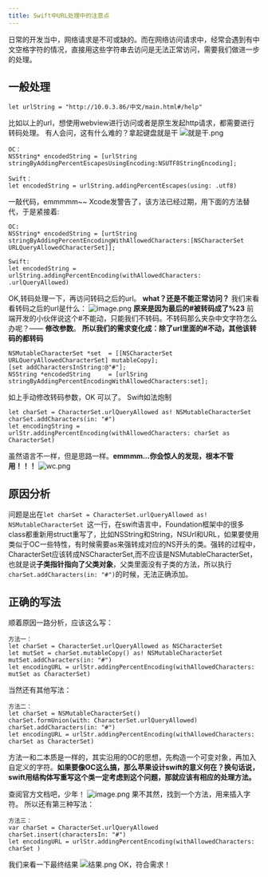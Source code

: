 ```yaml
---
title: Swift中URL处理中的注意点
---
```

日常的开发当中，网络请求是不可或缺的。而在网络访问请求中，经常会遇到有中文空格字符的情况，直接用这些字符串去访问是无法正常访问，需要我们做进一步的处理。

## 一般处理
```
let urlString = "http://10.0.3.86/中文/main.html#/help"
```
比如以上的url，想使用webview进行访问或者是原生发起http请求，都需要进行转码处理。
有人会问，这有什么难的？拿起键盘就是干
![就是干.png](http://upload-images.jianshu.io/upload_images/1447375-7e42bf91528876c9.png?imageMogr2/auto-orient/strip%7CimageView2/2/w/1240)
```
OC：
NSString* encodedString = [urlString stringByAddingPercentEscapesUsingEncoding:NSUTF8StringEncoding];

Swift：
let encodedString = urlString.addingPercentEscapes(using: .utf8)

```
一敲代码，emmmmm~~ Xcode发警告了，该方法已经过期，用下面的方法替代，于是紧接着:

```
OC:
NSString* encodedString = [urtString stringByAddingPercentEncodingWithAllowedCharacters:[NSCharacterSet URLQueryAllowedCharacterSet]];

Swift:
let encodedString = urlString.addingPercentEncoding(withAllowedCharacters: .urlQueryAllowed)
```
OK,转码处理一下，再访问转码之后的url。
**what？还是不能正常访问？**
我们来看看转码之后的url是什么：
![image.png](http://upload-images.jianshu.io/upload_images/1447375-fee78cebefc1331c.png?imageMogr2/auto-orient/strip%7CimageView2/2/w/1240)
**原来是因为最后的#被转码成了%23**
前端开发的小伙伴说这个#不能动，只能我们不转码。不转码那么夹杂中文字符怎么办呢？—— **修改参数**。
**所以我们的需求变化成：除了url里面的#不动，其他该转码的都转码**

``` 
NSMutableCharacterSet *set  = [[NSCharacterSet URLQueryAllowedCharacterSet] mutableCopy];
[set addCharactersInString:@"#"];
NSString *encodedString     = [urlSring stringByAddingPercentEncodingWithAllowedCharacters:set];
```
如上手动修改转码参数，OK 可以了。
Swift如法炮制
```
let charSet = CharacterSet.urlQueryAllowed as! NSMutableCharacterSet
charSet.addCharacters(in: "#")
let encodingString = urlStr.addingPercentEncoding(withAllowedCharacters: charSet as CharacterSet)
```
虽然语言不一样，但是思路一样。**emmmm...你会惊人的发现，根本不管用！！！**
![wc.png](http://upload-images.jianshu.io/upload_images/1447375-d729f1de206f6ab9.png?imageMogr2/auto-orient/strip%7CimageView2/2/w/1240)

## 原因分析
问题是出在```let charSet = CharacterSet.urlQueryAllowed as! NSMutableCharacterSet ```这一行，在swift语言中，Foundation框架中的很多class都重新用struct重写了，比如NSString和String，NSUrl和URL，如果要使用类似于OC一些特性，有时候需要as来强转成对应的NS开头的类。强转的过程中，CharacterSet应该转成NSCharacterSet,而不应该是NSMutableCharacterSet，也就是说**子类指针指向了父类对象**，父类里面没有子类的方法，所以执行```charSet.addCharacters(in: "#")```的时候，无法正确添加。

## 正确的写法
顺着原因一路分析，应该这么写：
```
方法一：
let charSet = CharacterSet.urlQueryAllowed as NSCharacterSet
let mutSet = charSet.mutableCopy() as! NSMutableCharacterSet
mutSet.addCharacters(in: "#")
let encodingURL = urlStr.addingPercentEncoding(withAllowedCharacters: mutSet as CharacterSet)
```
当然还有其他写法：
```
方法二：
let charSet = NSMutableCharacterSet()
charSet.formUnion(with: CharacterSet.urlQueryAllowed)
charSet.addCharacters(in: "#")
let encodingURL = urlStr.addingPercentEncoding(withAllowedCharacters: charSet as CharacterSet)
```
方法一和二本质是一样的，其实沿用的OC的思想，先构造一个可变对象，再加入自定义的字符。**如果要像OC这么搞，那么苹果设计swift的意义何在？换句话说，swift用结构体写重写这个类一定考虑到这个问题，那就应该有相应的处理方法。**

查阅官方文档吧，少年！
![image.png](http://upload-images.jianshu.io/upload_images/1447375-3c58407983a74f5a.png?imageMogr2/auto-orient/strip%7CimageView2/2/w/1240)
果不其然，找到一个方法，用来插入字符。
所以还有第三种写法：
```
方法三：
var charSet = CharacterSet.urlQueryAllowed
charSet.insert(charactersIn: "#")
let encodingURL = urlStr.addingPercentEncoding(withAllowedCharacters: charSet )
```
我们来看一下最终结果
![结果.png](http://upload-images.jianshu.io/upload_images/1447375-8e4a9b88fe4a3f03.png?imageMogr2/auto-orient/strip%7CimageView2/2/w/1240)
OK，符合需求！
